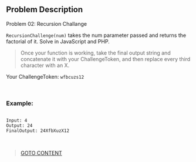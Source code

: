 ## Problem Description ##

Problem 02: Recursion Challange

```RecursionChallenge(num)``` takes the num parameter passed and returns the factorial of it. Solve in JavaScript and PHP.
> Once your function is working, take the final output string and concatenate it with your ChallengeToken, and then replace every third character with an X. 

Your ChallengeToken: ```wfbcuzs12```

<br>
<h3> Example: </h3>

```

Input: 4
Output: 24
FinalOutput: 24XfbXuzX12

```

<br>

> <a href="https://github.com/Sazzad-Saju/Problem-Solving-For-Interviews/blob/master/README.md">GOTO CONTENT</a>
